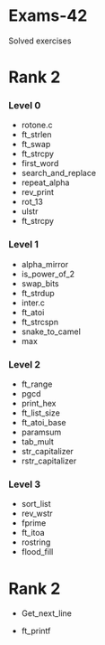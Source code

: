 # Exams-42
Solved exercises

# Rank 2

### Level 0
- rotone.c
- ft_strlen
- ft_swap
- ft_strcpy
- first_word
- search_and_replace
- repeat_alpha
- rev_print
- rot_13
- ulstr
- ft_strcpy

### Level 1
- alpha_mirror
- is_power_of_2
- swap_bits
- ft_strdup
- inter.c
- ft_atoi
- ft_strcspn
- snake_to_camel
- max

### Level 2
- ft_range
- pgcd
- print_hex
- ft_list_size
- ft_atoi_base
- paramsum
- tab_mult
- str_capitalizer
- rstr_capitalizer

### Level 3
- sort_list
- rev_wstr
- fprime
- ft_itoa
- rostring
- flood_fill

# Rank 2

- Get_next_line

- ft_printf
